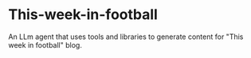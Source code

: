 # This-week-in-football
An LLm agent that uses tools and libraries to generate content for "This week in football" blog.
